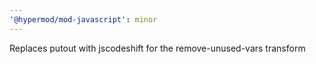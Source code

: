 ```yaml
---
'@hypermod/mod-javascript': minor
---
```


Replaces putout with jscodeshift for the remove-unused-vars transform
